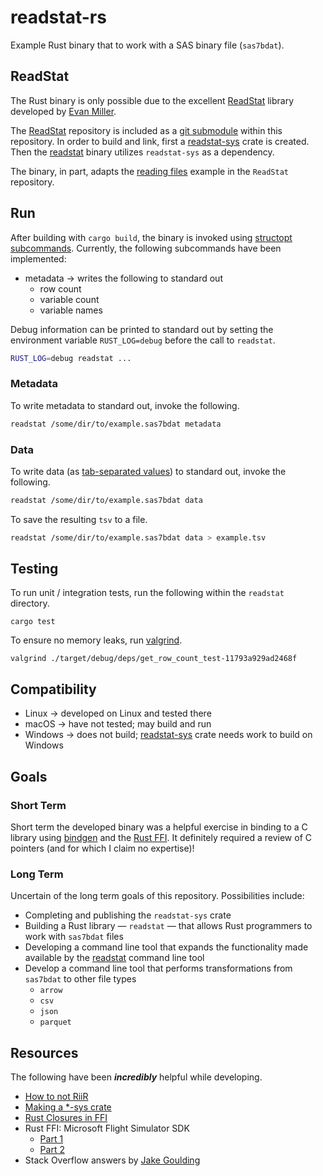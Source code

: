 # readstat-rs
Example Rust binary that to work with a SAS binary file (`sas7bdat`).

## ReadStat
The Rust binary is only possible due to the excellent [ReadStat](https://github.com/WizardMac/ReadStat) library developed by [Evan Miller](https://www.evanmiller.org).

The [ReadStat](https://github.com/WizardMac/ReadStat) repository is included as a [git submodule](https://git-scm.com/book/en/v2/Git-Tools-Submodules) within this repository.  In order to build and link, first a [readstat-sys](https://github.com/curtisalexander/readstat-rs/tree/main/readstat-sys) crate is created.  Then the [readstat](https://github.com/curtisalexander/readstat-rs/tree/main/readstat) binary utilizes `readstat-sys` as a dependency.

The binary, in part, adapts the [reading files](https://github.com/WizardMac/ReadStat#library-usage-reading-files) example in the `ReadStat` repository.

## Run
After building with `cargo build`, the binary is invoked using [structopt subcommands](https://docs.rs/structopt/0.3.20/structopt/#external-subcommands).  Currently, the following subcommands have been implemented:
- metadata &rarr; writes the following to standard out
    - row count
    - variable count
    - variable names

Debug information can be printed to standard out by setting the environment variable `RUST_LOG=debug` before the call to `readstat`.

```sh
RUST_LOG=debug readstat ...
```

### Metadata
To write metadata to standard out, invoke the following.

```sh
readstat /some/dir/to/example.sas7bdat metadata
```

### Data
To write data (as [tab-separated values](https://en.wikipedia.org/wiki/Tab-separated_values)) to standard out, invoke the following.

```sh
readstat /some/dir/to/example.sas7bdat data
```

To save the resulting `tsv` to a file.

```sh
readstat /some/dir/to/example.sas7bdat data > example.tsv
```

## Testing
To run unit / integration tests, run the following within the `readstat` directory.

```
cargo test
```

To ensure no memory leaks, run [valgrind](https://valgrind.org/).

```
valgrind ./target/debug/deps/get_row_count_test-11793a929ad2468f
```

## Compatibility
- Linux &rarr; developed on Linux and tested there
- macOS &rarr; have not tested; may build and run
- Windows &rarr; does not build; [readstat-sys](https://github.com/curtisalexander/readstat-rs/tree/main/readstat-sys) crate needs work to build on Windows

## Goals

### Short Term
Short term the developed binary was a helpful exercise in binding to a C library using [bindgen](https://rust-lang.github.io/rust-bindgen/) and the [Rust FFI](https://doc.rust-lang.org/nomicon/ffi.html).  It definitely required a review of C pointers (and for which I claim no expertise)!

### Long Term
Uncertain of the long term goals of this repository.  Possibilities include:
- Completing and publishing the `readstat-sys` crate
- Building a Rust library &mdash; `readstat` &mdash; that allows Rust programmers to work with `sas7bdat` files
- Developing a command line tool that expands the functionality made available by the [readstat](https://github.com/WizardMac/ReadStat#command-line-usage) command line tool
- Develop a command line tool that performs transformations from `sas7bdat` to other file types
    - `arrow`
    - `csv`
    - `json`
    - `parquet`

## Resources
The following have been **_incredibly_** helpful while developing.
- [How to not RiiR](http://adventures.michaelfbryan.com/posts/how-not-to-riir/#building-chmlib-sys)
- [Making a *-sys crate](https://kornel.ski/rust-sys-crate)
- [Rust Closures in FFI](https://adventures.michaelfbryan.com/posts/rust-closures-in-ffi/)
- Rust FFI: Microsoft Flight Simulator SDK
    - [Part 1](https://youtu.be/jNNz4h3iIlw)
    - [Part 2](https://youtu.be/ugiR9M16fwg)
- Stack Overflow answers by [Jake Goulding](https://stackoverflow.com/users/155423/shepmaster)